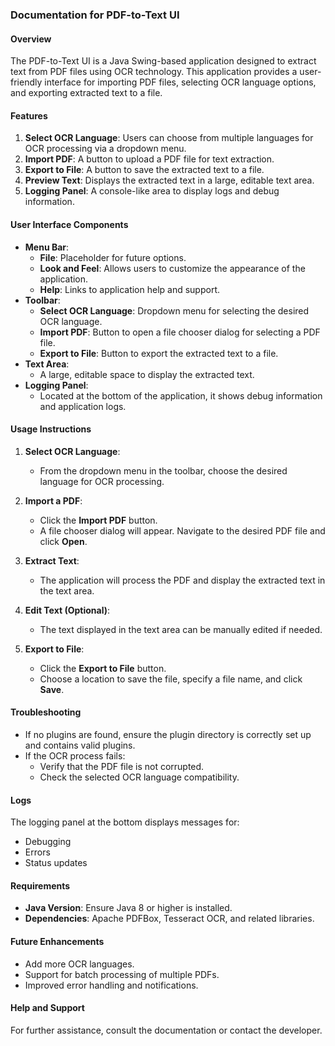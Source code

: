 ### Documentation for PDF-to-Text UI

#### Overview
The PDF-to-Text UI is a Java Swing-based application designed to extract text from PDF files using OCR technology. This application provides a user-friendly interface for importing PDF files, selecting OCR language options, and exporting extracted text to a file.

#### Features
1. **Select OCR Language**: Users can choose from multiple languages for OCR processing via a dropdown menu.
2. **Import PDF**: A button to upload a PDF file for text extraction.
3. **Export to File**: A button to save the extracted text to a file.
4. **Preview Text**: Displays the extracted text in a large, editable text area.
5. **Logging Panel**: A console-like area to display logs and debug information.

#### User Interface Components
- **Menu Bar**:
    - **File**: Placeholder for future options.
    - **Look and Feel**: Allows users to customize the appearance of the application.
    - **Help**: Links to application help and support.
- **Toolbar**:
    - **Select OCR Language**: Dropdown menu for selecting the desired OCR language.
    - **Import PDF**: Button to open a file chooser dialog for selecting a PDF file.
    - **Export to File**: Button to export the extracted text to a file.
- **Text Area**:
    - A large, editable space to display the extracted text.
- **Logging Panel**:
    - Located at the bottom of the application, it shows debug information and application logs.

#### Usage Instructions
1. **Select OCR Language**:
    - From the dropdown menu in the toolbar, choose the desired language for OCR processing.

2. **Import a PDF**:
    - Click the **Import PDF** button.
    - A file chooser dialog will appear. Navigate to the desired PDF file and click **Open**.

3. **Extract Text**:
    - The application will process the PDF and display the extracted text in the text area.

4. **Edit Text (Optional)**:
    - The text displayed in the text area can be manually edited if needed.

5. **Export to File**:
    - Click the **Export to File** button.
    - Choose a location to save the file, specify a file name, and click **Save**.

#### Troubleshooting
- If no plugins are found, ensure the plugin directory is correctly set up and contains valid plugins.
- If the OCR process fails:
    - Verify that the PDF file is not corrupted.
    - Check the selected OCR language compatibility.

#### Logs
The logging panel at the bottom displays messages for:
- Debugging
- Errors
- Status updates

#### Requirements
- **Java Version**: Ensure Java 8 or higher is installed.
- **Dependencies**: Apache PDFBox, Tesseract OCR, and related libraries.

#### Future Enhancements
- Add more OCR languages.
- Support for batch processing of multiple PDFs.
- Improved error handling and notifications.

#### Help and Support
For further assistance, consult the documentation or contact the developer.

